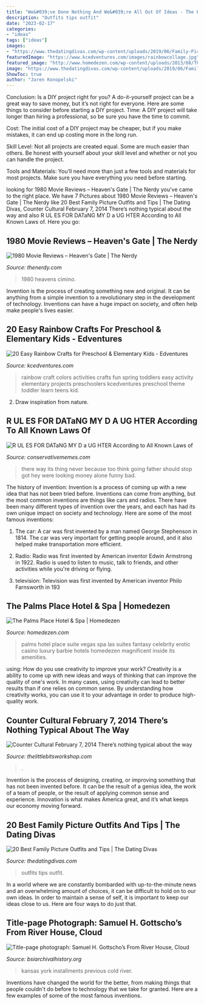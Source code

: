 ```yaml
---
title: "We&#039;ve Done Nothing And We&#039;re All Out Of Ideas - The Palms Place Hotel &amp; Spa"
description: "Outfits tips outfit"
date: "2023-02-17"
categories:
- "ideas"
tags: ["ideas"]
images:
- "https://www.thedatingdivas.com/wp-content/uploads/2019/06/Family-Picture-Ideas-683x1024.jpg"
featuredImage: "https://www.kcedventures.com/images/rainbowcollage.jpg"
featured_image: "http://www.homedezen.com/wp-content/uploads/2013/08/The-Palms-Place-Hotel-Spa-13.jpg"
image: "https://www.thedatingdivas.com/wp-content/uploads/2019/06/Family-Picture-Ideas-683x1024.jpg"
ShowToc: true
author: "Jaren Konopelski"
---
```



Conclusion: Is a DIY project right for you?
A do-it-yourself project can be a great way to save money, but it’s not right for everyone. Here are some things to consider before starting a DIY project.
Time: A DIY project will take longer than hiring a professional, so be sure you have the time to commit.

Cost: The initial cost of a DIY project may be cheaper, but if you make mistakes, it can end up costing more in the long run.

Skill Level: Not all projects are created equal. Some are much easier than others. Be honest with yourself about your skill level and whether or not you can handle the project.

Tools and Materials: You’ll need more than just a few tools and materials for most projects. Make sure you have everything you need before starting.

	

		
looking for 1980 Movie Reviews – Heaven&#039;s Gate | The Nerdy you've came to the right place. We have 7 Pictures about 1980 Movie Reviews – Heaven&#039;s Gate | The Nerdy like 20 Best Family Picture Outfits and Tips | The Dating Divas, Counter Cultural February 7, 2014 There’s nothing typical about the way and also R UL ES FOR DATaNG MY D a UG HTER According to All Known Laws of. Here you go:
		
    
## 1980 Movie Reviews – Heaven&#039;s Gate | The Nerdy

<img loading=lazy src="https://thenerdy.com/wp-content/uploads/2020/11/1980-Movie-Project-Heavens-Gate-02-2048x1358.jpg" onerror="this.onerror=null;this.src='https://tse1.mm.bing.net/th?id=OIP.dChWiYHPnHgTATumAjxqywHaE6&amp;pid=15.1';" alt="1980 Movie Reviews – Heaven&#039;s Gate | The Nerdy">

_Source: thenerdy.com_

>1980 heavens cimino. 

	

Invention is the process of creating something new and original. It can be anything from a simple invention to a revolutionary step in the development of technology. Inventions can have a huge impact on society, and often help make people's lives easier.

    
## 20 Easy Rainbow Crafts For Preschool &amp; Elementary Kids - Edventures

<img loading=lazy src="https://www.kcedventures.com/images/rainbowcollage.jpg" onerror="this.onerror=null;this.src='https://tse4.mm.bing.net/th?id=OIP.5TyHLWtX2aVzoGYsZzuaewHaOm&amp;pid=15.1';" alt="20 Easy Rainbow Crafts for Preschool &amp; Elementary Kids - Edventures">

_Source: kcedventures.com_

>rainbow craft colors activities crafts fun spring toddlers easy activity elementary projects preschoolers kcedventures preschool theme toddler learn teens kid. 

	

2. Draw inspiration from nature.

    
## R UL ES FOR DATaNG MY D A UG HTER According To All Known Laws Of

<img loading=lazy src="https://pics.conservativememes.com/r-ul-es-for-datang-my-d-a-ug-hter-62847595.png" onerror="this.onerror=null;this.src='https://tse1.mm.bing.net/th?id=OIP.ycZPfb_6qcBHBbDLMvT4nAHaMM&amp;pid=15.1';" alt="R UL ES FOR DATaNG MY D a UG HTER According to All Known Laws of">

_Source: conservativememes.com_

>there way its thing never because too think going father should stop got hey were looking money alone funny bad. 

	

The history of invention:
Invention is a process of coming up with a new idea that has not been tried before. Inventions can come from anything, but the most common inventions are things like cars and radios. There have been many different types of invention over the years, and each has had its own unique impact on society and technology. Here are some of the most famous inventions:
1) The car: A car was first invented by a man named George Stephenson in 1814. The car was very important for getting people around, and it also helped make transportation more efficient.

2) Radio: Radio was first invented by American inventor Edwin Armstrong in 1922. Radio is used to listen to music, talk to friends, and other activities while you're driving or flying.

3) television: Television was first invented by American inventor Philo Farnsworth in 193
    
## The Palms Place Hotel &amp; Spa | Homedezen

<img loading=lazy src="http://www.homedezen.com/wp-content/uploads/2013/08/The-Palms-Place-Hotel-Spa-13.jpg" onerror="this.onerror=null;this.src='https://tse3.mm.bing.net/th?id=OIP.uG7ZdZnW3ZrqQOVUMgYn1wHaEC&amp;pid=15.1';" alt="The Palms Place Hotel &amp; Spa | Homedezen">

_Source: homedezen.com_

>palms hotel place suite vegas spa las suites fantasy celebrity erotic casino luxury barbie hotels homedezen magnificent inside its amenities. 

	

using: How do you use creativity to improve your work?
Creativity is a ability to come up with new ideas and ways of thinking that can improve the quality of one's work. In many cases, using creativity can lead to better results than if one relies on common sense. By understanding how creativity works, you can use it to your advantage in order to produce high-quality work.

    
## Counter Cultural February 7, 2014 There’s Nothing Typical About The Way

<img loading=lazy src="http://thelittlebitsworkshop.com/thelittlebitsworkshop.com/Resources/Archive_files/shapeimage_26.png" onerror="this.onerror=null;this.src='https://tse3.mm.bing.net/th?id=OIP.q_40TRM4m9FPZv3kYp-eBQAAAA&amp;pid=15.1';" alt="Counter Cultural February 7, 2014 There’s nothing typical about the way">

_Source: thelittlebitsworkshop.com_

>. 

	

Invention is the process of designing, creating, or improving something that has not been invented before. It can be the result of a genius idea, the work of a team of people, or the result of applying common sense and experience. Innovation is what makes America great, and it’s what keeps our economy moving forward.

    
## 20 Best Family Picture Outfits And Tips | The Dating Divas

<img loading=lazy src="https://www.thedatingdivas.com/wp-content/uploads/2019/06/Family-Picture-Ideas-683x1024.jpg" onerror="this.onerror=null;this.src='https://tse1.mm.bing.net/th?id=OIP.yH_jaf86mgSWsqwPKHHVewHaLG&amp;pid=15.1';" alt="20 Best Family Picture Outfits and Tips | The Dating Divas">

_Source: thedatingdivas.com_

>outfits tips outfit. 

	

In a world where we are constantly bombarded with up-to-the-minute news and an overwhelming amount of choices, it can be difficult to hold on to our own ideas. In order to maintain a sense of self, it is important to keep our ideas close to us. Here are four ways to do just that.

    
## Title-page Photograph: Samuel H. Gottscho’s From River House, Cloud

<img loading=lazy src="http://www.bsiarchivalhistory.org/BSI_Archival_History/Woodys_World_files/droppedImage_6.png" onerror="this.onerror=null;this.src='https://tse4.mm.bing.net/th?id=OIP.gB_7KG3lx0CETtaaDwPBIQHaF3&amp;pid=15.1';" alt="Title-page photograph: Samuel H. Gottscho’s From River House, Cloud">

_Source: bsiarchivalhistory.org_

>kansas york installments previous cold river. 

	

Inventions have changed the world for the better, from making things that people couldn't do before to technology that we take for granted. Here are a few examples of some of the most famous inventions.


